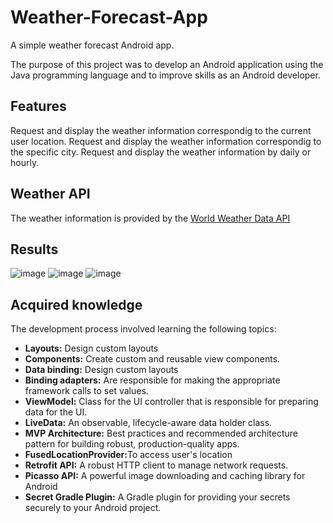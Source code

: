 # Weather-Forecast-App
A simple weather forecast Android app.

The purpose of this project was to develop an Android application using the Java programming language and to improve skills as an Android developer.

## Features
Request and display the weather information correspondig to the current user location.
Request and display the weather information correspondig to the specific city.
Request and display the weather information by daily or hourly.

## Weather API
The weather information is provided by the <a href='https://openweathermap.org/'>World Weather Data API</a>

## Results
![image](https://user-images.githubusercontent.com/62129407/136234816-d4f06e86-855d-48d1-8334-94aeab37c300.png)
![image](https://user-images.githubusercontent.com/62129407/136234905-348578af-f7f4-422a-92df-92981dfd8097.png)
![image](https://user-images.githubusercontent.com/62129407/136235684-c5342165-e37d-457f-81ca-eb403cf01959.png)

## Acquired knowledge
The development process involved learning the following topics:
<ul>
  <li><b>Layouts:</b> Design custom layouts</li>
  <li><b>Components:</b> Create custom and reusable view components.</li>
  <li><b>Data binding:</b> Design custom layouts</li>
  <li><b>Binding adapters:</b> Are responsible for making the appropriate framework calls to set values.</li>
  <li><b>ViewModel:</b> Class for the UI controller that is responsible for preparing data for the UI.</li>
  <li><b>LiveData:</b> An observable, lifecycle-aware data holder class.</li>
  <li><b>MVP Architecture:</b> Best practices and recommended architecture pattern for building robust, production-quality apps.</li>
  <li><b>FusedLocationProvider:</b>To access user's location</li>
  <li><b>Retrofit API:</b> A robust HTTP client to manage network requests.</li>
  <li><b>Picasso API:</b> A powerful image downloading and caching library for Android </li>
  <li><b>Secret Gradle Plugin:</b> A Gradle plugin for providing your secrets securely to your Android project.</li>
</ul>





